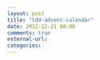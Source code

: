 ```yaml
---
layout: post
title: "tdd-advent-calendar"
date: 2012-12-21 00:00
comments: true
external-url: 
categories: 
---
```

